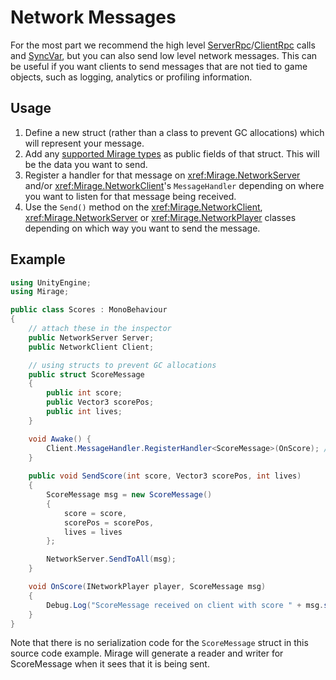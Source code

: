 <!-- todo -->

# Network Messages
For the most part we recommend the high level [ServerRpc](./ServerRpc.md)/[ClientRpc](./ClientRpc.md) calls and [SyncVar](../Sync/index.md), but you can also send low level network messages. This can be useful if you want clients to send messages that are not tied to game objects, such as logging, analytics or profiling information.

## Usage
1. Define a new struct (rather than a class to prevent GC allocations) which will represent your message.
2. Add any [supported Mirage types](../DataTypes.md) as public fields of that struct. This will be the data you want to send.
3. Register a handler for that message on <xref:Mirage.NetworkServer> and/or <xref:Mirage.NetworkClient>'s `MessageHandler` depending on where you want to listen for that message being received.
4. Use the `Send()` method on the <xref:Mirage.NetworkClient>, <xref:Mirage.NetworkServer> or <xref:Mirage.NetworkPlayer> classes depending on which way you want to send the message.

## Example
``` cs
using UnityEngine;
using Mirage;

public class Scores : MonoBehaviour
{
    // attach these in the inspector
    public NetworkServer Server;
    public NetworkClient Client;

    // using structs to prevent GC allocations
    public struct ScoreMessage
    {
        public int score;
        public Vector3 scorePos;
        public int lives;
    }

    void Awake() {
        Client.MessageHandler.RegisterHandler<ScoreMessage>(OnScore); // register Client to listen for the ScoreMessage
    }
    
    public void SendScore(int score, Vector3 scorePos, int lives)
    {
        ScoreMessage msg = new ScoreMessage()
        {
            score = score,
            scorePos = scorePos,
            lives = lives
        };

        NetworkServer.SendToAll(msg);
    }

    void OnScore(INetworkPlayer player, ScoreMessage msg)
    {
        Debug.Log("ScoreMessage received on client with score " + msg.score);
    }
}
```

Note that there is no serialization code for the `ScoreMessage` struct in this source code example. Mirage will generate a reader and writer for ScoreMessage when it sees that it is being sent.
